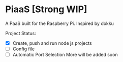 # PiaaS [Strong WIP]

A PaaS built for the Raspberry Pi. Inspired by dokku

Project Status:

- [x] Create, push and run node js projects
- [ ] Config file
- [ ] Automatic Port Selection
More will be added soon